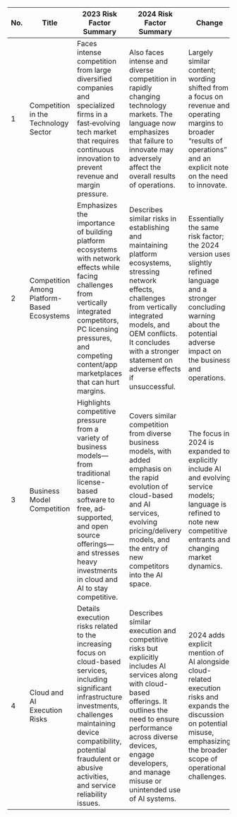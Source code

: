 | No. | Title                           | 2023 Risk Factor Summary                                                                                                                                                                                                                                     | 2024 Risk Factor Summary                                                                                                                                                                                                                                     | Change                                                                                                                                                                                          |
|-----|---------------------------------|---------------------------------------------------------------------------------------------------------------------------------------------------------------------------------------------------------------------------------------------------------------|---------------------------------------------------------------------------------------------------------------------------------------------------------------------------------------------------------------------------------------------------------------|-------------------------------------------------------------------------------------------------------------------------------------------------------------------------------------------------|
| 1   | Competition in the Technology Sector | Faces intense competition from large diversified companies and specialized firms in a fast‐evolving tech market that requires continuous innovation to prevent revenue and margin pressure.                                                          | Also faces intense and diverse competition in rapidly changing technology markets. The language now emphasizes that failure to innovate may adversely affect the overall results of operations.                                                    | Largely similar content; wording shifted from a focus on revenue and operating margins to broader “results of operations” and an explicit note on the need to innovate.                         |
| 2   | Competition Among Platform-Based Ecosystems | Emphasizes the importance of building platform ecosystems with network effects while facing challenges from vertically integrated competitors, PC licensing pressures, and competing content/app marketplaces that can hurt margins.                  | Describes similar risks in establishing and maintaining platform ecosystems, stressing network effects, challenges from vertically integrated models, and OEM conflicts. It concludes with a stronger statement on adverse effects if unsuccessful. | Essentially the same risk factor; the 2024 version uses slightly refined language and a stronger concluding warning about the potential adverse impact on the business and operations.         |
| 3   | Business Model Competition      | Highlights competitive pressure from a variety of business models—from traditional license-based software to free, ad‐supported, and open source offerings—and stresses heavy investments in cloud and AI to stay competitive.                           | Covers similar competition from diverse business models, with added emphasis on the rapid evolution of cloud-based and AI services, evolving pricing/delivery models, and the entry of new competitors into the AI space.                                  | The focus in 2024 is expanded to explicitly include AI and evolving service models; language is refined to note new competitive entrants and changing market dynamics.                          |
| 4   | Cloud and AI Execution Risks    | Details execution risks related to the increasing focus on cloud-based services, including significant infrastructure investments, challenges maintaining device compatibility, potential fraudulent or abusive activities, and service reliability issues. | Describes similar execution and competitive risks but explicitly includes AI services along with cloud-based offerings. It outlines the need to ensure performance across diverse devices, engage developers, and manage misuse or unintended use of AI systems. | 2024 adds explicit mention of AI alongside cloud-related execution risks and expands the discussion on potential misuse, emphasizing the broader scope of operational challenges.              |